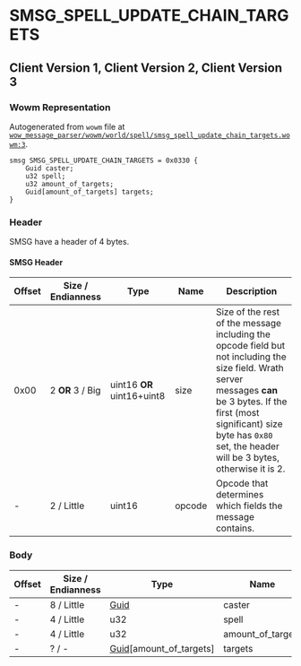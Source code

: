 # SMSG_SPELL_UPDATE_CHAIN_TARGETS

## Client Version 1, Client Version 2, Client Version 3

### Wowm Representation

Autogenerated from `wowm` file at [`wow_message_parser/wowm/world/spell/smsg_spell_update_chain_targets.wowm:3`](https://github.com/gtker/wow_messages/tree/main/wow_message_parser/wowm/world/spell/smsg_spell_update_chain_targets.wowm#L3).
```rust,ignore
smsg SMSG_SPELL_UPDATE_CHAIN_TARGETS = 0x0330 {
    Guid caster;
    u32 spell;
    u32 amount_of_targets;
    Guid[amount_of_targets] targets;
}
```
### Header

SMSG have a header of 4 bytes.

#### SMSG Header

| Offset | Size / Endianness | Type   | Name   | Description |
| ------ | ----------------- | ------ | ------ | ----------- |
| 0x00   | 2 **OR** 3 / Big           | uint16 **OR** uint16+uint8 | size | Size of the rest of the message including the opcode field but not including the size field. Wrath server messages **can** be 3 bytes. If the first (most significant) size byte has `0x80` set, the header will be 3 bytes, otherwise it is 2.|
| -      | 2 / Little| uint16 | opcode | Opcode that determines which fields the message contains. |

### Body

| Offset | Size / Endianness | Type | Name | Description | Comment |
| ------ | ----------------- | ---- | ---- | ----------- | ------- |
| - | 8 / Little | [Guid](../types/packed-guid.md) | caster |  |  |
| - | 4 / Little | u32 | spell |  |  |
| - | 4 / Little | u32 | amount_of_targets |  |  |
| - | ? / - | [Guid](../types/packed-guid.md)[amount_of_targets] | targets |  |  |

